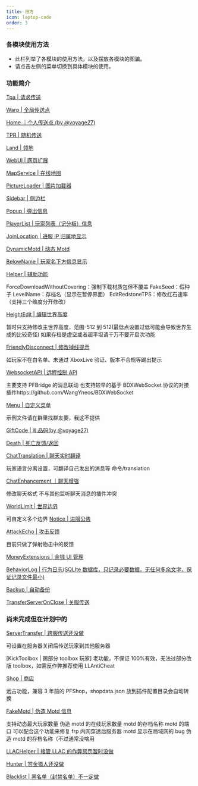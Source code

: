 ```yaml
---
title: 用方
icon: laptop-code
order: 3
---
```


### 各模块使用方法

- 此栏列举了各模块的使用方法，以及摆放各模块的图骗。
- 请点击左侧的菜单切换到具体模块的使用。

### 功能简介

[Tpa | 请求传送](tpa.md)

[Warp | 全局传送点](warp.md)

[Home ｜个人传送点 (by @voyage27)](home.md)

[TPR | 随机传送](tpr.md)

[Land | 领地](land.md)

[WebUI | 网页扩展](webui.md)

[MapService | 在线地图](map.md)

[PictureLoader | 图片加载器](picture.md)

[Sidebar | 侧边栏](sidebar.md)

[Popup | 弹出信息](popup.md)

[PlayerList | 玩家列表（记分板）信息](playerlist.md)

[JoinLocation | 进服 IP 归属地显示](location.md)

[DynamicMotd | 动态 Motd](motd.md)

[BelowName | 玩家名下方信息显示](belowname.md)

[Helper | 辅助功能](helper.md)

ForceDownloadWithoutCovering：强制下载材质包但不覆盖
FakeSeed：假种子
LevelName：存档名（显示在暂停界面）
EditRedstoneTPS：修改红石速率（支持三个维度分开修改）

[HeightEdit | 编辑世界高度](heightedit.md)

暂时只支持修改主世界高度，范围-512 到 512(最低点设置过低可能会导致世界生成的比较奇怪)
如果存档是虚空或者超平坦请千万不要开启次功能

[FriendlyDisconnect | 修改掉线提示](disconnect.md)

如玩家不在白名单、未通过 XboxLive 验证、版本不合规等踢出提示

[WebsocketAPI | 远程控制 API](ws.md)

主要支持 PFBridge 的消息联动
也支持较早的基于 BDXWebSocket 协议的对接插件https://github.com/WangYneos/BDXWebSocket

[Menu | 自定义菜单](menu.md)

示例文件请在群里找群友要，我这不提供

[GiftCode | 礼品码(by @voyage27)](giftcode.md)

[Death | 死亡反馈/返回](death.md)

[ChatTranslation | 聊天实时翻译](translation.md)

玩家语言分离设置，可翻译自己发出的消息等
命令/translation

[ChatEnhancement ｜聊天增强](chat.md)

修改聊天格式
不与其他监听聊天消息的插件冲突

[WorldLimit | 世界边界](worldlimit.md)

可自定义多个边界
[Notice | 进服公告](notice.md)

[AttackEcho | 攻击反馈](attackecho.md)

目前只做了弹射物击中的反馈

[MoneyExtensions | 金钱 UI 管理](money.md)

[BehaviorLog | 行为日志(SQLIte 数据库，只记录必要数据，无任何多余文字，保证记录文件最小)](log.md)

[Backup | 自动备份](backup.md)

[TransferServerOnClose | 关服传送](closetransfer.md)

### 尚未完成但在计划中的

[ServerTransfer | 跨服传送还没做](transfer.md)

可设置在服务器关闭后传送玩家到其他服务器

[KickToolbox | 踢部分 toolbox 玩家]
老功能，不保证 100%有效，无法过部分改版 toolbox，如需反作弊推荐使用 LLAntiCheat

[Shop | 商店](shop.md)

远古功能，兼容 3 年前的 PFShop，shopdata.json 放到插件配置目录会自动转换

[FakeMotd | 伪造 Motd 信息](fakemotd.md)

支持动态最大玩家数量
伪造 motd 的在线玩家数量
motd 的存档名称
motd 的端口
可以配合这个功能来修复 frp 内网穿透后服务器 motd 显示在局域网的 bug
伪造 motd 的存档名称（不过通常没啥用

[LLACHelper | 接管 LLAC 的作弊惩罚暂时没做](llachelper.md)

[Hunter | 赏金猎人还没做](hunter.md)

[Blacklist | 黑名单（封禁名单）不一定做](blacklist.md)
